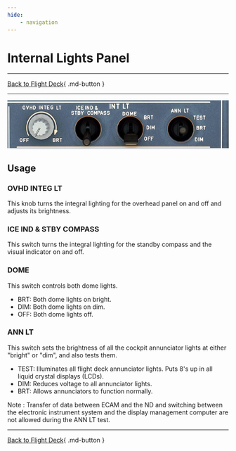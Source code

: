 ```yaml
---
hide:
    - navigation
---
```


# Internal Lights Panel

---

[Back to Flight Deck](../index.md){ .md-button }

---

![Internal Lights Panel](../../../assets/a32nx-briefing/overhead-panel/Int-lt-Panel.jpg "Internal Lights Panel")

## Usage

### OVHD INTEG LT

This knob turns the integral lighting for the overhead panel on and off and adjusts its brightness.

### ICE IND & STBY COMPASS

This switch turns the integral lighting for the standby compass and the visual indicator on and off.

### DOME

This switch controls both dome lights.

- BRT: Both dome lights on bright.
- DIM: Both dome lights on dim.
- OFF: Both dome lights off.

### ANN LT
This switch sets the brightness of all the cockpit annunciator lights at either "bright" or "dim", and also tests them.

- TEST: Illuminates all flight deck annunciator lights. Puts 8's up in all liquid crystal displays (LCDs).
- DIM: Reduces voltage to all annunciator lights.
- BRT: Allows annunciators to function normally.

Note : Transfer of data between ECAM and the ND and switching between the
electronic instrument system and the display management computer are not
allowed during the ANN LT test.

---

[Back to Flight Deck](../index.md){ .md-button }

